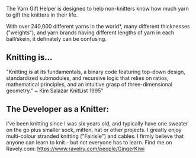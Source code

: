 The Yarn Gift Helper is designed to help non-knitters know how much yarn to gift the knitters in their life. 

With over 240,000 different yarns in the world*, many different thicknesses ("weights"), and yarn brands having different lengths of yarn in each ball/skein, it definately can be confusing.

## Knitting is...

"Knitting is at its fundamentals, a binary code featuring top-down design, standardized submodules, and recursive logic that relies on ratios, mathematical principles, and an intuitive grasp of three-dimensional geometry." ~ Kim Salazar KnitList 1995"

## The Developer as a Knitter:

I've been knitting since I was six years old, and typically have one sweater on the go plus smaller sock, mitten, hat or other projects. I greatly enjoy multi-colour stranded knitting ("Fairisle") and cables. I firmly believe that anyone can learn to knit - but not everyone has to learn. Find me on Ravely.com: https://www.ravelry.com/people/GingerKiwi